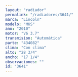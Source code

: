 ```yaml
---
layout: "radiador"
permalink: "/radiadores/3641/"
marca: "Lincoln"
modelo: "MKS"
ano: "2010"
motor: "V6 3.7"
transmision: "Automática"
parte: "434082"
clima: "Con clima"
alto: "28 3/4"
ancho: "17 1/4"
observaciones: ""
id: "3641"
---
```


